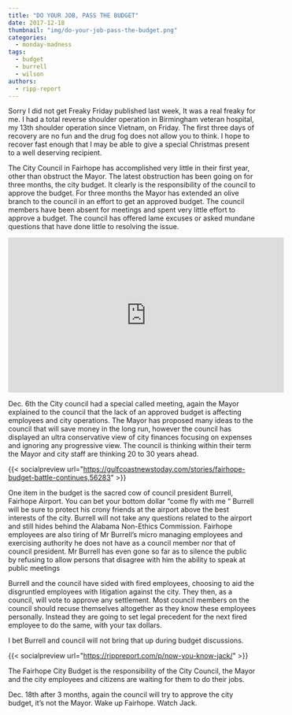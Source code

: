 ```yaml
---
title: "DO YOUR JOB, PASS THE BUDGET"
date: 2017-12-18
thumbnail: "img/do-your-job-pass-the-budget.png"
categories: 
  - monday-madness
tags: 
  - budget
  - burrell
  - wilson
authors: 
  - ripp-report
---
```


Sorry I did not get Freaky Friday published last week, It was a real freaky for me. I had a total reverse shoulder operation in Birmingham veteran hospital, my 13th shoulder operation since Vietnam, on Friday. The first three days of recovery are no fun and the drug fog does not allow you to think. I hope to recover fast enough that I may be able to give a special Christmas present to a well deserving recipient.

The City Council in Fairhope has accomplished very little in their first year, other than obstruct the Mayor. The latest obstruction has been going on for three months, the city budget. It clearly is the responsibility of the council to approve the budget. For three months the Mayor has extended an olive branch to the council in an effort to get an approved budget. The council members have been absent for meetings and spent very little effort to approve a budget. The council has offered lame excuses or asked mundane questions that have done little to resolving the issue.

<iframe src="https://cdn.rippreport.com/wp-content/uploads/2017/12/ZP3XUQEj2Ag?start=5119" width="560" height="315" frameborder="0" allowfullscreen="allowfullscreen"></iframe>

Dec. 6th the City council had a special called meeting, again the Mayor explained to the council that the lack of an approved budget is affecting employees and city operations. The Mayor has proposed many ideas to the council that will save money in the long run, however the council has displayed an ultra conservative view of city finances focusing on expenses and ignoring any progressive view. The council is thinking within their term the Mayor and city staff are thinking 20 to 30 years ahead.

{{< socialpreview url="https://gulfcoastnewstoday.com/stories/fairhope-budget-battle-continues,56283" >}}

One item in the budget is the sacred cow of council president Burrell, Fairhope Airport. You can bet your bottom dollar “come fly with me “ Burrell will be sure to protect his crony friends at the airport above the best interests of the city. Burrell will not take any questions related to the airport and still hides behind the Alabama Non-Ethics Commission. Fairhope employees are also tiring of Mr Burrell’s micro managing employees and exercising authority he does not have as a council member nor that of council president. Mr Burrell has even gone so far as to silence the public by refusing to allow persons that disagree with him the ability to speak at public meetings

Burrell and the council have sided with fired employees, choosing to aid the disgruntled employees with litigation against the city. They then, as a council, will vote to approve any settlement. Most council members on the council should recuse themselves altogether as they know these employees personally. Instead they are going to set legal precedent for the next fired employee to do the same, with your tax dollars.

I bet Burrell and council will not bring that up during budget discussions.

{{< socialpreview url="https://rippreport.com/p/now-you-know-jack/" >}}

The Fairhope City Budget is the responsibility of the City Council, the Mayor and the city employees and citizens are waiting for them to do their jobs.

Dec. 18th after 3 months, again the council will try to approve the city budget, it’s not the Mayor. Wake up Fairhope. Watch Jack.
